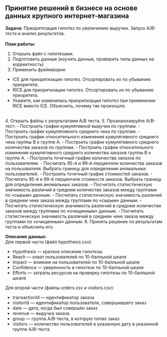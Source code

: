 ## Принятие решений в бизнесе на основе данных крупного интернет-магазина
**Задача:** Приоритезация гипотез по увеличению выручки. Запуск A/B-теста и анализ результатов.<br>
<br>
**План работы:**
1. Открыть файл с гипотезами.<br>
2. Подготовить данные (изучить данные, проверить типы данных на корректность)<br>
3. Применить фреймворки:
- ICE для приоритизации гипотез. Отсортировать их по убыванию приоритета.
- RICE для приоритизации гипотез. Отсортировать их по убыванию приоритета.
- Укажите, как изменилась приоритизация гипотез при применении RICE вместо ICE. Объяснить, почему так произошло.
<br>
4. Открыть файлы с результатами A/B теста.
5. Проанализируйте A/B-тест:
- Построить график кумулятивной выручки по группам. 
- Построить график кумулятивного среднего чека по группам.
- Построить график относительного изменения кумулятивного среднего чека группы B к группе A.
- Построить график кумулятивного среднего количества заказов по группам.
- Построить график относительного изменения кумулятивного среднего количества заказов группы B к группе A.
- Построить точечный график количества заказов по пользователям.
- Посчитать 95-й и 99-й перцентили количества заказов на пользователя. Выбрать границу для определения аномальных пользователей.
- Построить точечный график стоимостей заказов.
- Посчитать 95-й и 99-й перцентили стоимости заказов. Выбрать границу для определения аномальных заказов.
- Посчитать статистическую значимость различий в среднем количестве заказов между группами по «сырым» данным.
- Посчитать статистическую значимость различий в среднем чеке заказа между группами по «сырым» данным.
- Посчитать статистическую значимость различий в среднем количестве заказов между группами по «очищенным» данным.
- Посчитать статистическую значимость различий в среднем чеке заказа между группами по «очищенным» данным.
6. Принять решение по результатам теста и объяснить его.

**Описание данных:**<br>
Для первой части (файл hypothesis.csv):
- Hypothesis — краткое описание гипотезы
- Reach — охват пользователей по 10-балльной шкале
- Impact — влияние на пользователей по 10-балльной шкале
- Confidence — уверенность в гипотезе по 10-балльной шкале
- Efforts — затраты ресурсов на проверку гипотезы по 10-балльной шкале

Для второй части (файлы orders.csv и visitors.csv):
- transactionId — идентификатор заказа
- visitorId — идентификатор пользователя, совершившего заказ
- date — дата, когда был совершён заказ
- revenue — выручка заказа
- group — группа A/B-теста, в которую попал заказ
- visitors — количество пользователей в указанную дату в указанной группе A/B-теста
